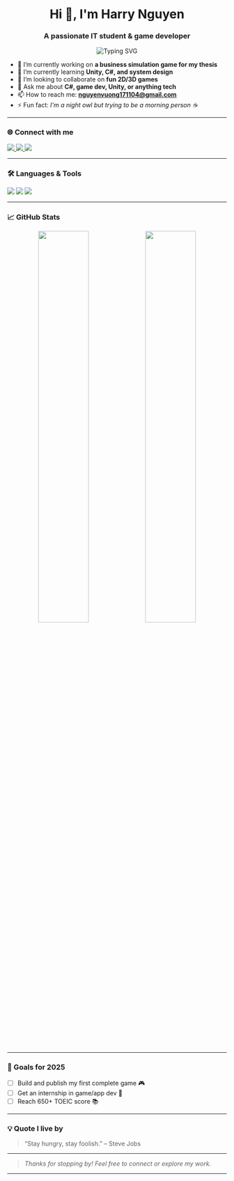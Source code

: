 <h1 align="center">Hi 👋, I'm Harry Nguyen</h1>
<h3 align="center">A passionate IT student & game developer</h3>

<p align="center">
  <img src="https://readme-typing-svg.demolab.com/?lines=Welcome+to+my+profile!;I+love+coding+%26+learning!;Game+Dev+%7C+App+Dev+%7C+Forever+Student&center=true&width=380&height=45" alt="Typing SVG" />
</p>

- 🔭 I’m currently working on **a business simulation game for my thesis**
- 🌱 I’m currently learning **Unity, C#, and system design**
- 👯 I’m looking to collaborate on **fun 2D/3D games**
- 💬 Ask me about **C#, game dev, Unity, or anything tech**
- 📫 How to reach me: **nguyenvuong171104@gmail.com**
- ⚡ Fun fact: *I'm a night owl but trying to be a morning person ☕*

---

### 🌐 Connect with me

<p align="left">
  <a href="https://www.facebook.com/vuongIT04" target="_blank">
    <img src="https://img.shields.io/badge/Facebook-1877F2?style=for-the-badge&logo=facebook&logoColor=white" />
  </a>
  <a href="https://www.linkedin.com/in/vương-nguyễn-a2326b319" target="_blank">
    <img src="https://img.shields.io/badge/LinkedIn-0A66C2?style=for-the-badge&logo=linkedin&logoColor=white" />
  </a>
  <a href="https://your-portfolio.com" target="_blank">
    <img src="https://img.shields.io/badge/Portfolio-000000?style=for-the-badge&logo=About.me&logoColor=white" />
  </a>
</p>

---
### 🛠️ Languages & Tools
<p>
  <img src="https://img.shields.io/badge/-Unity-000?style=for-the-badge&logo=unity&logoColor=white" />
  <img src="https://img.shields.io/badge/-C%23-239120?style=for-the-badge&logo=c-sharp&logoColor=white" />
  <img src="https://img.shields.io/badge/-MongoDB-47A248?style=for-the-badge&logo=mongodb&logoColor=white" />
</p>

---

### 📈 GitHub Stats

<p align="center">
  <img width="48%" src="https://github-readme-stats.vercel.app/api?username=nguyenVuongGitHub&show_icons=true&theme=tokyonight" />
  <img width="48%" src="https://github-readme-streak-stats.herokuapp.com/?user=nguyenVuongGitHub&theme=tokyonight" />
</p>

---

### 🎯 Goals for 2025
- [ ] Build and publish my first complete game 🎮  
- [ ] Get an internship in game/app dev 💼  
- [ ] Reach 650+ TOEIC score 📚  

---

### 💡 Quote I live by
> “Stay hungry, stay foolish.” – Steve Jobs

---

> *Thanks for stopping by! Feel free to connect or explore my work.*

---
